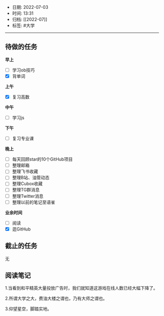 - 日期: 2022-07-03
- 时间: 13:31
- 归档: [[2022-07]]
- 标签: #大学
---

## 待做的任务

**早上**

- [ ] 学习ob技巧
- [x] 背单词

**上午**

- [x] 复习高数

**中午**

- [ ] 学习js

**下午**

- [ ] 复习专业课

**晚上**

- [ ] 每天回顾star的10个GitHub项目
- [ ] 整理邮箱
- [ ] 整理飞书收藏
- [ ] 整理B站、油管动态
- [ ] 整理Cubox收藏
- [ ] 整理TG群消息
- [ ] 整理Twitter消息
- [ ] 整理以前的笔记至语雀

**业余时间**

- [ ] 阅读 
- [x] 逛GitHub

## 截止的任务

无

## 阅读笔记

1.当看到和平精英大量投放广告时，我们就知道这游戏在线人数已经大幅下降了。

2.所谓大学之大，费油大楼之谓也，乃有大师之谓也。

3.仰望星空，脚踏实地。


